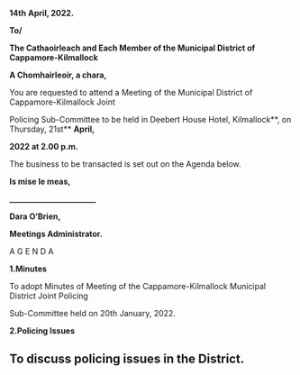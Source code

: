 **14th** **April, 2022.**

**To/**

**The Cathaoirleach and Each Member of the Municipal District of Cappamore-Kilmallock**

**A Chomhairleoir, a chara,**

You are requested to attend a Meeting of the Municipal District of Cappamore-Kilmallock Joint

Policing Sub-Committee to be held in Deebert House Hotel, Kilmallock**, on Thursday, 21st** **April,**

**2022 at 2.00 p.m.**

The business to be transacted is set out on the Agenda below.

**Is mise le meas,**

**\_\_\_\_\_\_\_\_\_\_\_\_\_\_\_\_\_\_\_\_\_\_\_**

**Dara O’Brien,**

**Meetings Administrator.**

A G E N D A

**1.Minutes**

To adopt Minutes of Meeting of the Cappamore-Kilmallock Municipal District Joint Policing

Sub-Committee held on 20th January, 2022.

**2.Policing Issues**

To discuss policing issues in the District.
---
